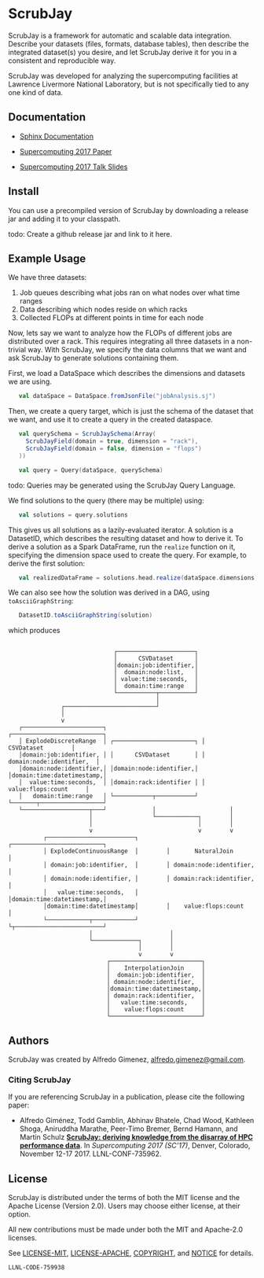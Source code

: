 # ScrubJay

ScrubJay is a framework for automatic and scalable data integration. 
Describe your datasets (files, formats, database tables), then describe the integrated dataset(s) you desire, and let 
ScrubJay derive it for you in a consistent and reproducible way.

ScrubJay was developed for analyzing the supercomputing facilities at Lawrence Livermore National Laboratory, but is 
not specifically tied to any one kind of data. 

## Documentation

* [Sphinx Documentation](https://scrubjay.readthedocs.io/en/latest/)

* [Supercomputing 2017 Paper](https://github.com/LLNL/ScrubJay/blob/master/doc/resources/SC2017%20Paper.pdf)

* [Supercomputing 2017 Talk Slides](https://github.com/LLNL/ScrubJay/blob/master/doc/resources/ScrubTalk%20SC17.pdf)

## Install

You can use a precompiled version of ScrubJay by downloading a release jar and adding it to your classpath.

todo: Create a github release jar and link to it here.

## Example Usage

We have three datasets:

1. Job queues describing what jobs ran on what nodes over what time ranges
2. Data describing which nodes reside on which racks
3. Collected FLOPs at different points in time for each node

Now, lets say we want to analyze how the FLOPs of different jobs are distributed over a rack.
This requires integrating all three datasets in a non-trivial way.
With ScrubJay, we specify the data columns that we want and ask ScrubJay to generate solutions containing them.

First, we load a DataSpace which describes the dimensions and datasets we are using.

```scala
   val dataSpace = DataSpace.fromJsonFile("jobAnalysis.sj")
```

Then, we create a query target, which is just the schema of the dataset that we want, and use it to create a query
in the created dataspace.

```scala
   val querySchema = ScrubJaySchema(Array(
     ScrubJayField(domain = true, dimension = "rack"),
     ScrubJayField(domain = false, dimension = "flops")
   ))

   val query = Query(dataSpace, querySchema)
```

todo: Queries may be generated using the ScrubJay Query Language.

We find solutions to the query (there may be multiple) using:

```scala
   val solutions = query.solutions
```

This gives us all solutions as a lazily-evaluated iterator.
A solution is a DatasetID, which describes the resulting dataset and how to derive it.
To derive a solution as a Spark DataFrame, run the `realize` function on it, specifying the dimension space used
to create the query.
For example, to derive the first solution:

```scala
   val realizedDataFrame = solutions.head.realize(dataSpace.dimensions)
```

We can also see how the solution was derived in a DAG, using `toAsciiGraphString`:

```scala
   DatasetID.toAsciiGraphString(solution)
```

which produces

```

                              ┌──────────────────────┐
                              │      CSVDataset      │
                              │domain:job:identifier,│
                              │  domain:node:list,   │
                              │ value:time:seconds,  │
                              │  domain:time:range   │
                              └───────────┬──────────┘
                                          │
               ┌──────────────────────────┘
               │
               v
   ┌───────────────────────┐                           ┌──────────────────────────┐
   │ ExplodeDiscreteRange  │ ┌───────────────────────┐ │        CSVDataset        │
   │domain:job:identifier, │ │      CSVDataset       │ │ domain:node:identifier,  │
   │domain:node:identifier,│ │domain:node:identifier,│ │domain:time:datetimestamp,│
   │  value:time:seconds,  │ │domain:rack:identifier │ │    value:flops:count     │
   │   domain:time:range   │ └───────────┬───────────┘ └───────┬──────────────────┘
   └───────────────────┬───┘             │                     │
                       │                 └────────────┐        │
                       │                              │        │
                       v                              v        v
          ┌─────────────────────────┐        ┌──────────────────────────┐
          │ ExplodeContinuousRange  │        │       NaturalJoin        │
          │ domain:job:identifier,  │        │ domain:node:identifier,  │
          │ domain:node:identifier, │        │ domain:rack:identifier,  │
          │   value:time:seconds,   │        │domain:time:datetimestamp,│
          │domain:time:datetimestamp│        │    value:flops:count     │
          └────────────┬────────────┘        └┬─────────────────────────┘
                       │                      │
                       └─────────────┐        │
                                     │        │
                                     v        v
                            ┌──────────────────────────┐
                            │    InterpolationJoin     │
                            │  domain:job:identifier,  │
                            │ domain:node:identifier,  │
                            │domain:time:datetimestamp,│
                            │ domain:rack:identifier,  │
                            │   value:time:seconds,    │
                            │    value:flops:count     │
                            └──────────────────────────┘
```

Authors
----------------
ScrubJay was created by Alfredo Gimenez, alfredo.gimenez@gmail.com.

### Citing ScrubJay

If you are referencing ScrubJay in a publication, please cite the following paper:

 * Alfredo Giménez, Todd Gamblin, Abhinav Bhatele, Chad Wood, Kathleen Shoga, 
   Aniruddha Marathe, Peer-Timo Bremer, Bernd Hamann, and Martin Schulz
   [**ScrubJay: deriving knowledge from the disarray of HPC performance data**](https://github.com/LLNL/ScrubJay/blob/master/doc/resources/SC2017%20Paper.pdf).
   In *Supercomputing 2017 (SC’17)*, Denver, Colorado, November 12-17 2017. LLNL-CONF-735962.

License
----------------

ScrubJay is distributed under the terms of both the MIT license and the
Apache License (Version 2.0). Users may choose either license, at their
option.

All new contributions must be made under both the MIT and Apache-2.0
licenses.

See [LICENSE-MIT](https://github.com/LLNL/ScrubJay/blob/master/LICENSE-MIT),
[LICENSE-APACHE](https://github.com/LLNL/ScrubJay/blob/master/LICENSE-APACHE),
[COPYRIGHT](https://github.com/LLNL/ScrubJay/blob/master/COPYRIGHT), and
[NOTICE](https://github.com/LLNL/ScrubJay/blob/master/NOTICE) for details.

``LLNL-CODE-759938``

